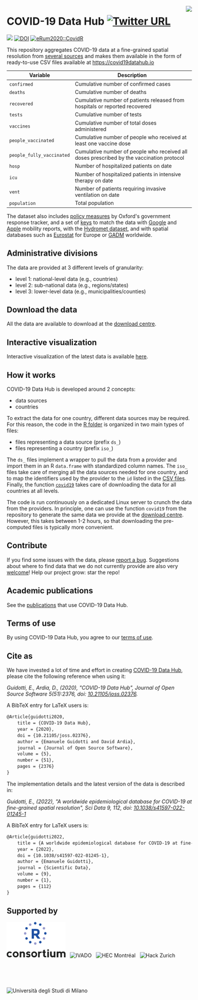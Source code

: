 <a href="https://covid19datahub.io"><img src="https://storage.covid19datahub.io/logo.svg" align="right" height="128"/></a>

# COVID-19 Data Hub [![Twitter URL](https://img.shields.io/twitter/url?style=social&url=https%3A%2F%2Fgithub.com%2Fcovid19datahub%2FCOVID19%2F)](https://twitter.com/intent/tweet?url=https%3A%2F%2Fgithub.com%2Fcovid19datahub%2FCOVID19)

[![](https://storage.covid19datahub.io/downloads/total.svg)](https://covid19datahub.io/articles/data.html) [![DOI](https://joss.theoj.org/papers/10.21105/joss.02376/status.svg)](https://doi.org/10.21105/joss.02376) [![eRum2020::CovidR](https://badgen.net/https/runkit.io/erum2020-covidr/badge/branches/master/covid19datahub?cache=300)](https://milano-r.github.io/erum2020-covidr-contest/covid19datahub.html)

This repository aggregates COVID-19 data at a fine-grained spatial resolution from [several sources](https://covid19datahub.io/reference/index.html) and makes them available in the form of ready-to-use CSV files available at https://covid19datahub.io

| Variable                  | Description                                                  |
| ------------------------- | ------------------------------------------------------------ |
| `confirmed`               | Cumulative number of confirmed cases                         |
| `deaths`                  | Cumulative number of deaths                                  |
| `recovered`               | Cumulative number of patients released from hospitals or reported recovered |
| `tests`                   | Cumulative number of tests                                   |
| `vaccines`                | Cumulative number of total doses administered                |
| `people_vaccinated`       | Cumulative number of people who received at least one vaccine dose |
| `people_fully_vaccinated` | Cumulative number of people who received all doses prescribed by the vaccination protocol |
| `hosp`                    | Number of hospitalized patients on date                      |
| `icu`                     | Number of hospitalized patients in intensive therapy on date |
| `vent`                    | Number of patients requiring invasive ventilation on date    |
| `population`              | Total population                                             |

The dataset also includes [policy measures](https://covid19datahub.io/articles/docs.html#policy-measures) by Oxford's government response tracker, and a set of [keys](https://covid19datahub.io/articles/docs.html#external-keys) to match the data with [Google](https://www.google.com/covid19/mobility/) and [Apple](https://www.apple.com/covid19/mobility) mobility reports, with the [Hydromet dataset](https://github.com/CSSEGISandData/COVID-19_Unified-Dataset/tree/master/Hydromet), and with spatial databases such as [Eurostat](https://ec.europa.eu/eurostat/web/nuts/nuts-maps) for Europe or [GADM](https://gadm.org/) worldwide.

## Administrative divisions

The data are provided at 3 different levels of granularity:

- level 1: national-level data (e.g., countries)
- level 2: sub-national data (e.g., regions/states)
- level 3: lower-level data (e.g., municipalities/counties)

## Download the data

All the data are available to download at the [download centre](https://covid19datahub.io/articles/data.html).

## Interactive visualization

Interactive visualization of the latest data is available [here](https://datawrapper.dwcdn.net/3dO9Z/).

## How it works

COVID-19 Data Hub is developed around 2 concepts: 

- data sources
- countries  

To extract the data for one country, different data sources may be required. For this reason, the code in the [R folder](https://github.com/covid19datahub/COVID19/tree/master/R) is organized in two main types of files:

- files representing a data source (prefix `ds_`)
- files representing a country (prefix `iso_`)

The `ds_` files implement a wrapper to pull the data from a provider and import them in an R `data.frame` with standardized column names. The `iso_` files take care of merging all the data sources needed for one country, and to map the identifiers used by the provider to the `id` listed in the [CSV files](https://github.com/covid19datahub/COVID19/tree/master/inst/extdata/db). Finally, the function [`covid19`](https://github.com/covid19datahub/COVID19/blob/master/R/covid19.R) takes care of downloading the data for all countries at all levels.

The code is run continuously on a dedicated Linux server to crunch the data from the providers.  In principle, one can use the function `covid19` from the repository to generate the same data we provide at the [download centre](https://covid19datahub.io/articles/data.html#latest-data). However, this takes between 1-2 hours, so that downloading the pre-computed files is typically more convenient.

## Contribute

If you find some issues with the data, please [report a bug](https://github.com/covid19datahub/COVID19/issues). Suggestions about where to find data that we do not currently provide are also very [welcome](https://github.com/covid19datahub/COVID19/issues/179)! Help our project grow: star the repo!

## Academic publications

See the [publications](https://scholar.google.com/scholar?oi=bibs&hl=en&cites=1585537563493742217) that use COVID-19 Data Hub.

## Terms of use

By using COVID-19 Data Hub, you agree to our [terms of use](https://covid19datahub.io/LICENSE.html).

## Cite as

We have invested a lot of time and effort in creating [COVID-19 Data Hub](https://covid19datahub.io), please cite the following reference when using it:

*Guidotti, E., Ardia, D., (2020), "COVID-19 Data Hub", Journal of Open Source Software 5(51):2376, doi: [10.21105/joss.02376](https://doi.org/10.21105/joss.02376).*

A BibTeX entry for LaTeX users is:

```latex
@Article{guidotti2020,
    title = {COVID-19 Data Hub},
    year = {2020},
    doi = {10.21105/joss.02376},
    author = {Emanuele Guidotti and David Ardia},
    journal = {Journal of Open Source Software},
    volume = {5},
    number = {51},
    pages = {2376}
}
```

The implementation details and the latest version of the data is described in:

*Guidotti, E., (2022), "A worldwide epidemiological database for COVID-19 at fine-grained spatial resolution", Sci Data 9, 112, doi: [10.1038/s41597-022-01245-1](https://doi.org/10.1038/s41597-022-01245-1)*

A BibTeX entry for LaTeX users is:

```latex
@Article{guidotti2022,
    title = {A worldwide epidemiological database for COVID-19 at fine-grained spatial resolution},
    year = {2022},
    doi = {10.1038/s41597-022-01245-1},
    author = {Emanuele Guidotti},
    journal = {Scientific Data},
    volume = {9},
    number = {1},
    pages = {112}
}
```

## Supported by 

<div style="height:96px">
<img height="96" src="man/figures/RConsortium.png" alt="R Consortium" style="margin-right:8px"/>
<img height="96" src="man/figures/ivado.png" alt="IVADO" style="margin-right:8px"/>
<img height="96" src="man/figures/hec-montreal.jpg" alt="HEC Montréal" style="display:inline-block;margin-right:8px" />
<img height="96" src="man/figures/hackzurich.jpeg" alt="Hack Zurich" style="display:inline-block;margin-right:8px" />
<img height="96" src="man/figures/unimi.jpg" alt="Università degli Studi di Milano" style="display:inline-block;margin-right:8px" />
</div>


